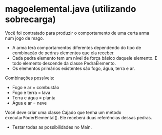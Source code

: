 # magoelemental.java (utilizando sobrecarga)

Você foi contratado para produzir o comportamento de uma certa arma num jogo de mago. 
- A arma terá comportamentos diferentes dependendo do tipo de combinação de pedras elementos que ela receber.
- Cada pedra elemento tem um nível de força básico daquele elemento. E todo elemento descende da classe PedraElemento.
- Os elementos primários existentes são fogo, água, terra e ar.

Combinações possíveis:
- Fogo e  ar = combustão 
- Fogo e terra = lava
- Terra e água = planta
- Água e ar = neve

Você deve criar uma classe Cajado que tenha um método executarPoderElemental(). Ele receberá duas referências dessas pedras. 
- Testar todas as possibilidades no Main.
